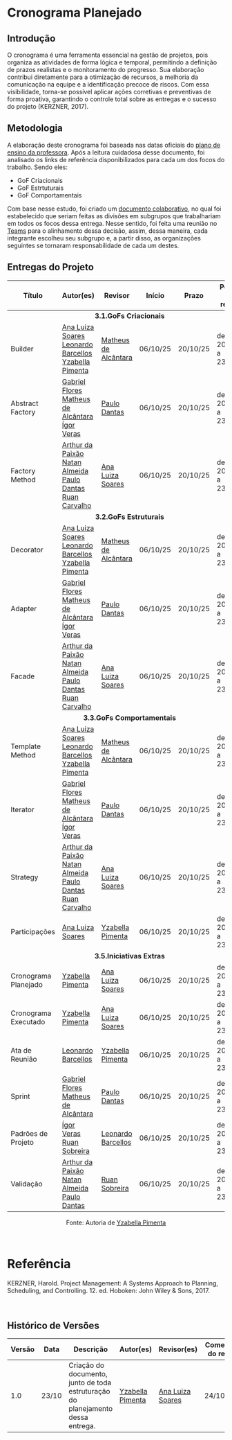 # Cronograma Planejado

## Introdução

O cronograma é uma ferramenta essencial na gestão de projetos, pois organiza as atividades de forma lógica e temporal, permitindo a definição de prazos realistas e o monitoramento do progresso. Sua elaboração contribui diretamente para a otimização de recursos, a melhoria da comunicação na equipe e a identificação precoce de riscos. Com essa visibilidade, torna-se possível aplicar ações corretivas e preventivas de forma proativa, garantindo o controle total sobre as entregas e o sucesso do projeto (KERZNER, 2017).


## Metodologia

A elaboração deste cronograma foi baseada nas datas oficiais do [plano de ensino da professora](https://aprender3.unb.br/pluginfile.php/3179134/mod_page/content/2/3%20T01%20Padrões.png). Após a leitura cuidadosa desse documento, foi analisado os links de referência disponibilizados para cada um dos focos do trabalho. Sendo eles:

- GoF Criacionais
- GoF Estrtuturais
- GoF Comportamentais

Com base nesse estudo, foi criado um [documento colaborativo](https://docs.google.com/document/d/108FnC_oCApgAzcXcd5ONCHLGhXcGN7RG_gXaCeP09kc/edit?usp=sharing), no qual foi estabelecido que seriam feitas as divisões em subgrupos que trabalhariam em todos os focos dessa entrega. Nesse sentido, foi feita uma reunião no [Teams](https://teams.microsoft.com/v2) para o alinhamento dessa decisão, assim, dessa maneira, cada integrante escolheu seu subgrupo e, a partir disso, as organizações seguintes se tornaram responsabilidade de cada um destes.
<br>

## Entregas do Projeto
<div>
  <center>
  <table>
    <thead>
      <tr>
        <th>Título</th>
        <th>Autor(es)</th>
        <th>Revisor</th>
        <th>Início</th>
        <th>Prazo</th>
        <th>Período de revisão</th>
      </tr>
    </thead>
    <tbody>
      <tr>
        <td colspan="6"><center><strong>3.1.GoFs Criacionais</strong></center></td>
      </tr>
      <tr>
         <td>Builder</td>
            <td>
               <a href="https://github.com/Ana-Luiza-SC">Ana Luiza Soares</a>
               <br>
               <a href="https://github.com/oyLeonardo">Leonardo Barcellos</a>
               <br>
               <a href="https://github.com/redjsun">Yzabella Pimenta</a>
            </td>
            <td>
               <a href="https://github.com/matheusdealcantara">Matheus de Alcântara</a>
            </td>
            <td>06/10/25</td>
            <td>20/10/25</td>
            <td>de 20/10/25 a 23/10/25</td>
      </tr>
      <tr>
         <td>Abstract Factory</td>
            <td>
               <a href="https://github.com/Gabrielfcoelho">Gabriel Flores</a>
               <br>
               <a href="https://github.com/matheusdealcantara">Matheus de Alcântara</a>
               <br>
               <a href="https://github.com/igorvdaniel">Ígor Veras</a>
            </td>
             <td>
               <a href="https://github.com/Nanashii76">Paulo Dantas</a>
            </td>
            <td>06/10/25</td>
            <td>20/10/25</td>
            <td>de 20/10/25 a 23/10/25</td>
      </tr>
      <tr>
         <td>Factory Method</td>
            <td>
               <a href="https://github.com/arthur-augusto">Arthur da Paixão</a>
               <br>
               <a href="https://github.com/natanalmeida03">Natan Almeida</a>
               <br>
               <a href="https://github.com/Nanashii76">Paulo Dantas</a>
               <br>
               <a href="https://github.com/Ruan-Carvalho">Ruan Carvalho</a>
            </td>
            <td>
               <a href="https://github.com/Ana-Luiza-SC">Ana Luiza Soares</a>
            </td>
            <td>06/10/25</td>
            <td>20/10/25</td>
            <td>de 20/10/25 a 23/10/25</td>
      </tr>
      <tr>
        <td colspan="6"><center><strong>3.2.GoFs Estruturais</strong></center></td>
      </tr>
      <tr>
         <td>Decorator</td>
            <td>
               <a href="https://github.com/Ana-Luiza-SC">Ana Luiza Soares</a>
               <br>
               <a href="https://github.com/oyLeonardo">Leonardo Barcellos</a>
               <br>
               <a href="https://github.com/redjsun">Yzabella Pimenta</a>
            </td>
            <td>
               <a href="https://github.com/matheusdealcantara">Matheus de Alcântara</a>
            </td>
            <td>06/10/25</td>
            <td>20/10/25</td>
            <td>de 20/10/25 a 23/10/25</td>
      </tr>
      <tr>
         <td>Adapter</td>
            <td>
               <a href="https://github.com/Gabrielfcoelho">Gabriel Flores</a>
               <br>
               <a href="https://github.com/matheusdealcantara">Matheus de Alcântara</a>
               <br>
               <a href="https://github.com/igorvdaniel">Ígor Veras</a>
            </td>
             <td>
               <a href="https://github.com/Nanashii76">Paulo Dantas</a>
            </td>
            <td>06/10/25</td>
            <td>20/10/25</td>
            <td>de 20/10/25 a 23/10/25</td>
      </tr>
      <tr>
         <td>Facade</td>
            <td>
               <a href="https://github.com/arthur-augusto">Arthur da Paixão</a>
               <br>
               <a href="https://github.com/natanalmeida03">Natan Almeida</a>
               <br>
               <a href="https://github.com/Nanashii76">Paulo Dantas</a>
               <br>
               <a href="https://github.com/Ruan-Carvalho">Ruan Carvalho</a>
            </td>
            <td>
               <a href="https://github.com/Ana-Luiza-SC">Ana Luiza Soares</a>
            </td>
            <td>06/10/25</td>
            <td>20/10/25</td>
            <td>de 20/10/25 a 23/10/25</td>
      </tr>
      <tr>
        <td colspan="6"><center><strong>3.3.GoFs Comportamentais</strong></center></td>
      </tr>
      <tr>
         <td>Template Method</td>
            <td>
               <a href="https://github.com/Ana-Luiza-SC">Ana Luiza Soares</a>
               <br>
               <a href="https://github.com/oyLeonardo">Leonardo Barcellos</a>
               <br>
               <a href="https://github.com/redjsun">Yzabella Pimenta</a>
            </td>
            <td>
               <a href="https://github.com/matheusdealcantara">Matheus de Alcântara</a>
            </td>
            <td>06/10/25</td>
            <td>20/10/25</td>
            <td>de 20/10/25 a 23/10/25</td>
      </tr>
      <tr>
         <td>Iterator</td>
            <td>
               <a href="https://github.com/Gabrielfcoelho">Gabriel Flores</a>
               <br>
               <a href="https://github.com/matheusdealcantara">Matheus de Alcântara</a>
               <br>
               <a href="https://github.com/igorvdaniel">Ígor Veras</a>
            </td>
             <td>
               <a href="https://github.com/Nanashii76">Paulo Dantas</a>
            </td>
            <td>06/10/25</td>
            <td>20/10/25</td>
            <td>de 20/10/25 a 23/10/25</td>
      </tr>
      <tr>
         <td>Strategy</td>
            <td>
               <a href="https://github.com/arthur-augusto">Arthur da Paixão</a>
               <br>
               <a href="https://github.com/natanalmeida03">Natan Almeida</a>
               <br>
               <a href="https://github.com/Nanashii76">Paulo Dantas</a>
               <br>
               <a href="https://github.com/Ruan-Carvalho">Ruan Carvalho</a>
            </td>
            <td>
               <a href="https://github.com/Ana-Luiza-SC">Ana Luiza Soares</a>
            </td>
            <td>06/10/25</td>
            <td>20/10/25</td>
            <td>de 20/10/25 a 23/10/25</td>
      </tr>
      <tr>
        <td>Participações</td>
          <td>
            <a href="https://github.com/Ana-Luiza-SC">Ana Luiza Soares</a>
             <td>
               <a href="https://github.com/redjsun">Yzabella Pimenta</a>
               </td>
        <td>06/10/25</td>
         <td>20/10/25</td>
         <td>de 20/10/25 a 23/10/25</td>
      </tr>
      <tr>
        <td colspan="6"><center><strong>3.5.Iniciativas Extras</strong></center></td>
      </tr>
      <tr>
        <td>Cronograma Planejado</td>
            <td>
               <a href="https://github.com/redjsun">Yzabella Pimenta</a>
            </td>
             <td>
               <a href="https://github.com/Ana-Luiza-SC">Ana Luiza Soares</a>
            </td>
        <td>06/10/25</td>
         <td>20/10/25</td>
         <td>de 20/10/25 a 23/10/25</td>
      </tr>
      <tr>
        <td>Cronograma Executado</td>
         <td>
            <a href="https://github.com/redjsun">Yzabella Pimenta</a>
         </td>
         <td>
            <a href="https://github.com/Ana-Luiza-SC">Ana Luiza Soares</a>
         </td>
        <td>06/10/25</td>
         <td>20/10/25</td>
         <td>de 20/10/25 a 23/10/25</td>
      </tr>
      <tr>
        <td>Ata de Reunião</td>
        <td>
               <a href="https://github.com/oyLeonardo">Leonardo Barcellos</a>
            </td>
             <td>
               <a href="https://github.com/redjsun">Yzabella Pimenta</a>
            </td>
         <td>06/10/25</td>
         <td>20/10/25</td>
         <td>de 20/10/25 a 23/10/25</td>
      </tr>
      <tr>
        <td>Sprint</td>
        <td>
            <a href="https://github.com/Gabrielfcoelho">Gabriel Flores</a>
            <br>
            <a href="https://github.com/matheusdealcantara">Matheus de Alcântara</a>
         </td>
         <td>
            <a href="https://github.com/Nanashii76">Paulo Dantas</a>
         </td>
         <td>06/10/25</td>
         <td>20/10/25</td>
         <td>de 20/10/25 a 23/10/25</td>
      </tr>
      <tr>
        <td>Padrões de Projeto</td>
         <td>
            <a href="https://github.com/igorvdaniel">Ígor Veras</a>
            <br>
            <a href="https://github.com/Ruan-Carvalho">Ruan Sobreira</a>
         </td>
         <td>
            <a href="https://github.com/oyLeonardo">Leonardo Barcellos</a>
         </td>
         <td>06/10/25</td>
         <td>20/10/25</td>
         <td>de 20/10/25 a 23/10/25</td>
      </tr>
      <tr>
        <td>Validação</td>
        <td>
            <a href="https://github.com/arthur-augusto">Arthur da Paixão</a>
            <br>
            <a href="https://github.com/natanalmeida03">Natan Almeida</a>
            <br>
            <a href="https://github.com/Nanashii76">Paulo Dantas</a>
         </td>
            <td>
            <a href="https://github.com/Ruan-Carvalho">Ruan Sobreira</a>
         </td>
         <td>06/10/25</td>
         <td>20/10/25</td>
         <td>de 20/10/25 a 23/10/25</td>
      </tr>
      </tbody>
   </table>
   </center>
</div>

<p align="center">Fonte: Autoria de <a href="https://github.com/redjsun">Yzabella Pimenta</a></p>

<br>

# Referência
KERZNER, Harold. Project Management: A Systems Approach to Planning, Scheduling, and Controlling. 12. ed. Hoboken: John Wiley & Sons, 2017.

<br>

## Histórico de Versões

| Versão | Data       | Descrição                                        | Autor(es)           | Revisor(es)         | Comentário do revisor |
|--------|------------|--------------------------------------------------|---------------------|---------------------|----------------------|
| 1.0 | 23/10 | Criação do documento, junto de toda estruturação do planejamento dessa entrega. | [Yzabella Pimenta](https://github.com/redjsun) | <a href="https://github.com/Ana-Luiza-SC">Ana Luiza Soares</a> | 24/10/2025 | Não foi encontrado nenhum erro no documento além de um erro de português que foi corrigido, está tudo condizente com o documento em que cada um escolheu e todas as datas coerentes com as que foram fornecidas pela professora. |

‌
